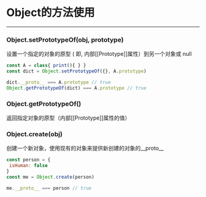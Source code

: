 # Object的方法使用

---

### Object.setPrototypeOf\(obj, prototype\)

设置一个指定的对象的原型 \( 即, 内部\[\[Prototype\]\]属性）到另一个对象或 null

```js
const A = class{ print(){ } }
const dict = Object.setPrototypeOf({}, A.prototype)

dict.__proto__ === A.prototype // true
Object.getPrototypeOf(dict) === A.prototype // true
```

### Object.getPrototypeOf\(\)

返回指定对象的原型（内部\[\[Prototype\]\]属性的值）

### Object.create\(obj\)

创建一个新对象，使用现有的对象来提供新创建的对象的\_\_proto\_\_

```js
const person = {
 isHuman: false
}
const me = Object.create(person)

me.__proto__ === person // true
```




